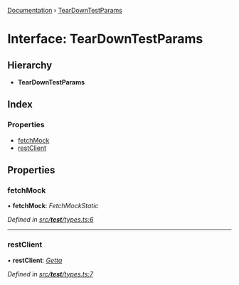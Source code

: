 [Documentation](../README.md) › [TearDownTestParams](teardowntestparams.md)

# Interface: TearDownTestParams

## Hierarchy

* **TearDownTestParams**

## Index

### Properties

* [fetchMock](teardowntestparams.md#fetchmock)
* [restClient](teardowntestparams.md#restclient)

## Properties

###  fetchMock

• **fetchMock**: *FetchMockStatic*

*Defined in [src/__test__/types.ts:6](https://github.com/dylanaubrey/getta/blob/3b42b6f/src/__test__/types.ts#L6)*

___

###  restClient

• **restClient**: *[Getta](../classes/getta.md)*

*Defined in [src/__test__/types.ts:7](https://github.com/dylanaubrey/getta/blob/3b42b6f/src/__test__/types.ts#L7)*
